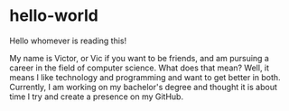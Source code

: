 # hello-world

Hello whomever is reading this!

My name is Victor, or Vic if you want to be friends, and am pursuing a career in the field of computer science.
What does that mean?  Well, it means I like technology and programming and want to get better in both.
Currently, I am working on my bachelor's degree and thought it is about time I try and create a presence on my GitHub.
